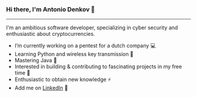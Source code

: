 ### Hi there, I'm Antonio Denkov 👋
<hr style="height:1px;border:none;color:#333;background-color:#333;" />
I'm an ambitious software developer, specializing in cyber security and enthusiastic about cryptocurrencies.
<ul>
 <li> I’m currently working on a pentest for a dutch company 💻</li>
 <li> Learning Python and wireless key transmission 🔭</li>
 <li> Mastering Java 🔑</li>
 <li> Interested in building & contributing to fascinating projects in my free time 👯</li> 
 <li> Enthusiastic to obtain new knowledge ⚡</li>
 <li> Add me on <a href="https://www.linkedin.com/in/adenkov/">LinkedIn</a> 📰</li>
</ul>
